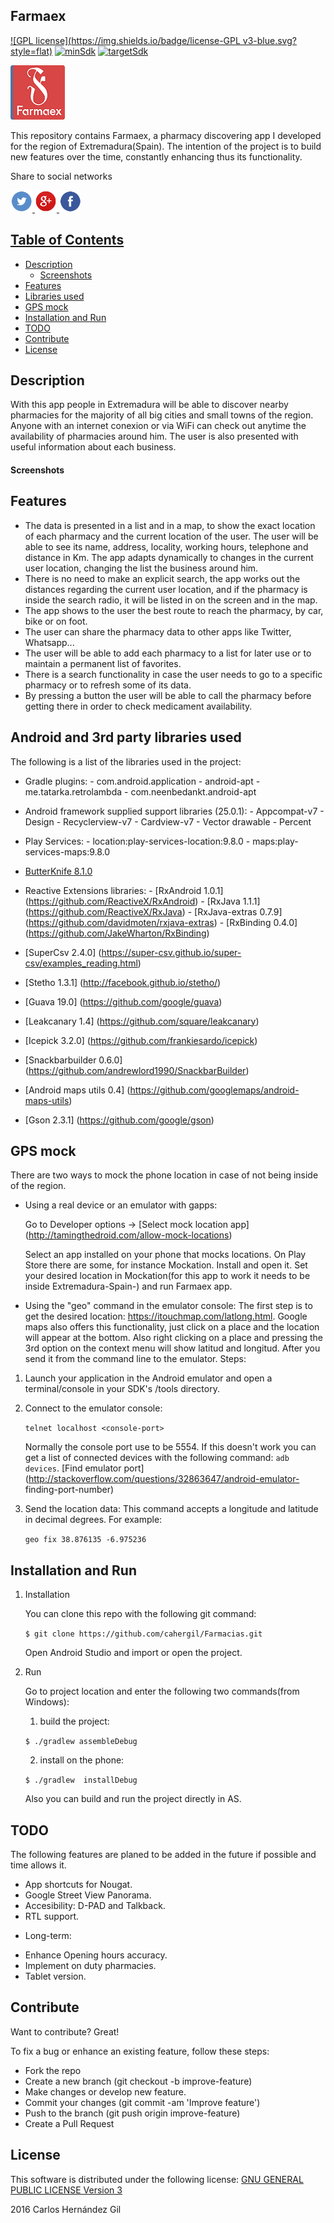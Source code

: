 ## Farmaex


[![GPL license](https://img.shields.io/badge/license-GPL v3-blue.svg?style=flat)](https://raw.githubusercontent.com/cahegi/Farmacias/master/LICENSE.md)
 [![minSdk](https://img.shields.io/badge/minSDK-16%2B-green.svg?style=flat)](https://android-arsenal.com/api?level=16#)
 [![targetSdk](https://img.shields.io/badge/targetSDK-25-orange.svg?style=flat)](http://source.android.com/source/build-numbers.html)


![Pharmaex logo](https://github.com/cahergil/shareablefotos/blob/master/farmaex/farmaex_logo_87x87.png)

This repository contains Farmaex, a pharmacy discovering app I developed for the region of Extremadura(Spain). The intention of the project 
is to build new features over the time, constantly enhancing thus its functionality.

Share to social networks

<a href="https://twitter.com/intent/tweet?text=Check%20out%20this%20app%20on%20Github:%20https://github.com/cahergil/Farmacias" target="_blank" title="share to twitter" style="width:100%"><img src="https://github.com/PhilJay/MPAndroidChart/blob/master/design/twitter_icon.png" title="Share on Twitter" width="35" height=35 />
<a href="https://plus.google.com/share?url=https://github.com/cahergil/Farmacias" target="_blank" title="share to twitter" style="width:100%"><img src="https://github.com/PhilJay/MPAndroidChart/blob/master/design/googleplus_icon.png" title="Share on Google+" width="35" height=35 />
<a href="https://www.facebook.com/sharer/sharer.php?u=https://github.com/cahergil/Farmacias" target="_blank" title="share to twitter" style="width:100%"><img src="https://github.com/PhilJay/MPAndroidChart/blob/master/design/facebook_icon.png" title="Share on Facebook" width="35" height=35 />


## Table of Contents

- [Description](#description)
  - [Screenshots](#screenshots)
- [Features](#features)
- [Libraries used](#libraries-used)
- [GPS mock](#gps-mock)
- [Installation and Run](#installation-and-run)
- [TODO](#todo)
- [Contribute](#contribute)
- [License](#license)

## Description

 With this app people in Extremadura will be able to discover nearby pharmacies for the majority of all big cities and small towns of the region.  Anyone with an internet conexion or via WiFi can check out anytime the availability of pharmacies around him. The user is also presented with useful information about each business.
 
#### Screenshots
  
 
 
  
  
## Features

 - The data is presented in a list and in a map, to show the exact location of each pharmacy and the current location of the user. The user will be able to see its name, address, locality, working hours, telephone and distance in Km. The app adapts dynamically to changes in the current user location, changing the list the business around him. 
 - There is no need to make an explicit search, the app  works out the distances regarding the current user location,  and if the pharmacy is inside the search radio, it will be listed in on the screen and in the map.
 - The app shows to the user the best route to reach the pharmacy, by car, bike or on foot.
 - The user can share the pharmacy data to other apps like Twitter, Whatsapp...
 - The user will be able to add each pharmacy to a list for later use or to maintain a permanent list of favorites.
 - There is a search functionality in case the user needs to go to a specific pharmacy or to refresh some of its data. 
 - By pressing a button the user will be able to call the pharmacy before getting there in order to check medicament availability.


## Android and 3rd party libraries used

The following is a list of the libraries used in the project:

   * Gradle plugins:
    -  com.android.application
    -  android-apt
    -  me.tatarka.retrolambda
    -  com.neenbedankt.android-apt
   
   * Android framework supplied support libraries (25.0.1):
    -  Appcompat-v7
    -  Design
    -  Recyclerview-v7
    -  Cardview-v7
    -  Vector drawable
    -  Percent

   * Play Services:
    -  location:play-services-location:9.8.0
    -  maps:play-services-maps:9.8.0
   
   * [ButterKnife 8.1.0 ]()
   * Reactive Extensions libraries:
    -  [RxAndroid 1.0.1] (https://github.com/ReactiveX/RxAndroid)
    -  [RxJava 1.1.1] (https://github.com/ReactiveX/RxJava)
    -  [RxJava-extras 0.7.9] (https://github.com/davidmoten/rxjava-extras)
    -  [RxBinding 0.4.0] (https://github.com/JakeWharton/RxBinding)
    
   * [SuperCsv 2.4.0] (https://super-csv.github.io/super-csv/examples_reading.html)
   * [Stetho 1.3.1] (http://facebook.github.io/stetho/)
   * [Guava 19.0] (https://github.com/google/guava)
   * [Leakcanary 1.4] (https://github.com/square/leakcanary)
   * [Icepick 3.2.0] (https://github.com/frankiesardo/icepick)
   * [Snackbarbuilder 0.6.0] (https://github.com/andrewlord1990/SnackbarBuilder)
   * [Android maps utils 0.4] (https://github.com/googlemaps/android-maps-utils)
   * [Gson 2.3.1] (https://github.com/google/gson)
   
   
     

## GPS mock

There are two ways to mock the phone location in case of not being inside of the region.


* Using a real device or an emulator with gapps:

  Go to Developer options -> [Select mock location app] (http://tamingthedroid.com/allow-mock-locations)

  Select an app installed on your phone that mocks locations. On Play Store there are some, for instance Mockation.
Install and open it. Set your desired location in Mockation(for this app to work it needs to be inside Extremadura-Spain-) and
run Farmaex app.

* Using the "geo" command in the emulator console: The first step is to get the desired location: https://itouchmap.com/latlong.html.
  Google maps also offers this functionality, just click on a place and the location will appear at the bottom. Also right clicking on a   place and pressing the 3rd option on the context menu will show latitud and longitud.
  After you send it from the command line to the emulator. Steps:

 1. Launch your application in the Android emulator and open a terminal/console in your SDK's /tools directory.
 2. Connect to the emulator console:
 
     ` telnet localhost <console-port> `
     
     Normally the console port use to be 5554. If this doesn't work you can get a list of connected devices
     with the following command: ` adb devices `. [Find emulator port](http://stackoverflow.com/questions/32863647/android-emulator-  finding-port-number)
 3. Send the location data:
    This command accepts a longitude and latitude in decimal degrees. For example:
 
    ` geo fix 38.876135 -6.975236 `







## Installation and Run

1. Installation

     You can clone this repo with the following git command:
     
     ` $ git clone https://github.com/cahergil/Farmacias.git `

     Open Android Studio and import or open  the project.



2. Run

     Go to project location and enter the following two commands(from Windows):

     1. build the project:
     
     ` $ ./gradlew assembleDebug `
 
     2. install on the phone:
     
     ` $ ./gradlew  installDebug `

     Also you can build and run the project directly in AS.




## TODO 

The following features are planed to be added in the future if possible and time allows it.


 -  App shortcuts for Nougat.
 -  Google Street View Panorama.
 -  Accesibility: D-PAD and Talkback.
 -  RTL support.
  
* Long-term:
 -  Enhance Opening hours accuracy.
 -  Implement on duty pharmacies.
 -  Tablet version.


## Contribute


Want to contribute? Great!

To fix a bug or enhance an existing feature, follow these steps:
- Fork the repo
- Create a new branch (git checkout -b improve-feature)
- Make changes or develop new feature.
- Commit your changes (git commit -am 'Improve feature')
- Push to the branch (git push origin improve-feature)
- Create a Pull Request


## License

This software is distributed under the following license: [GNU GENERAL PUBLIC LICENSE Version 3](https://raw.githubusercontent.com/cahegi/Farmacias/master/LICENSE.md)

2016 Carlos Hernández Gil


